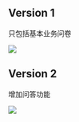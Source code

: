 ## Version 1

只包括基本业务问卷

![](https://github.com/swsad/Dashboard/blob/master/imgs/6-requirement-specification\4.1-state-models/state_model_v1.png?raw=true)

## Version 2

增加问答功能

![](https://github.com/swsad/Dashboard/blob/master/imgs/6-requirement-specification\4.1-state-models/state_model_v2.png?raw=true)